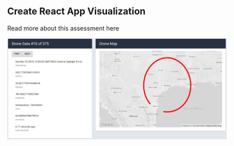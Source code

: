 ## Create React App Visualization

Read more about this assessment here


![Screenshot](/public/screenshot.jpg?raw=true "Optional Title")
